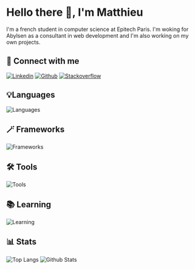 # Hello there 👋, I'm Matthieu
I'm a french student in computer science at Epitech Paris. I'm woking for Abylsen as a consultant in web development and I'm also working on my own projects.

## 🔗 Connect with me


[![Linkedin](https://skillicons.dev/icons?i=linkedin)](https://www.linkedin.com/in/matthieu-vetois)
[![Github](https://skillicons.dev/icons?i=github)](https://github.com/mvetois)
[![Stackoverflow](https://skillicons.dev/icons?i=stackoverflow)](https://stackoverflow.com/users/14671536)


## 💡Languages
![Languages](https://skillicons.dev/icons?i=c,cpp,html,css,sass,js,ts,mysql,mongodb,postgres,php,bash,md&perline=5)

## 🪄 Frameworks
![Frameworks](https://skillicons.dev/icons?i=nodejs,react,next,express,materialui&perline=5)

## 🛠️ Tools
![Tools](https://skillicons.dev/icons?i=linux,docker,vscode,git,github,nginx,postman,aws,azure,gcp&perline=5)

## 📚 Learning
![Learning](https://skillicons.dev/icons?i=swift,go&perline=5)

## 📊 Stats
![Top Langs](https://github-readme-stats.vercel.app/api/top-langs/?username=mvetois&theme=dark&layout=compact)
![Github Stats](https://github-readme-stats.vercel.app/api?username=mvetois&theme=dark&include_all_commits=true&count_private=true&show_icons=true&hide=prs)
